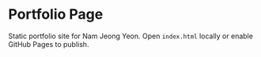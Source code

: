 # Portfolio Page

Static portfolio site for Nam Jeong Yeon. Open `index.html` locally or enable GitHub Pages to publish.
